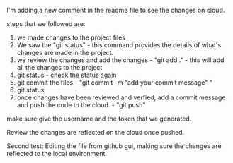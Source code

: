 I'm adding a new comment in the readme file to see the changes on cloud. 

steps that we followed are: 

1. we made changes to the project files
2. We saw the "git status" - this command provides the details of what's changes are made in the project. 
3. we review the changes and add the changes - "git add ." - this will add all the changes to the project
3. git status - check the status again
4. git commit the files - "git commit -m "add your commit message" " 
5. git status
6. once changes have been reviewed and verfied, add a commit message and push the code to the cloud. - "git push"

make sure give the username and the token that we generated. 

Review the changes are reflected on the cloud once pushed. 

Second test:
Editing the file from github gui, making sure the changes are reflected to the local environment. 

